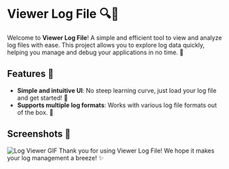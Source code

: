 # Viewer Log File 🔍📄

Welcome to **Viewer Log File**! A simple and efficient tool to view and analyze log files with ease. This project allows you to explore log data quickly, helping you manage and debug your applications in no time. 🚀

## Features 🌟

- **Simple and intuitive UI**: No steep learning curve, just load your log file and get started! 📂
- **Supports multiple log formats**: Works with various log file formats out of the box. 📝

## Screenshots 📸
![Log Viewer GIF](./ViewerLogFile-Brave.gif)
Thank you for using Viewer Log File! We hope it makes your log management a breeze! ✨

